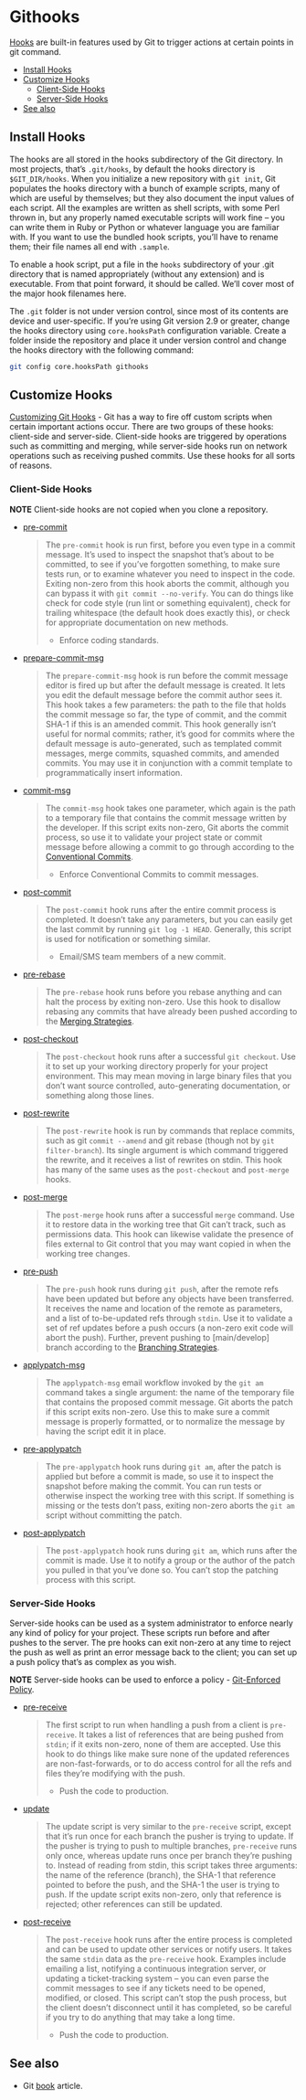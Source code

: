 # Githooks

[Hooks](https://sentenz.github.io/backup-service/website/git-scm.com/docs/githooks) are built-in features used by Git to trigger actions at certain points in git command.

- [Install Hooks](#install-hooks)
- [Customize Hooks](#customize-hooks)
  - [Client-Side Hooks](#client-side-hooks)
  - [Server-Side Hooks](#server-side-hooks)
- [See also](#see-also)

## Install Hooks

The hooks are all stored in the hooks subdirectory of the Git directory. In most projects, that’s `.git/hooks`, by default the hooks directory is `$GIT_DIR/hooks`. When you initialize a new repository with `git init`, Git populates the hooks directory with a bunch of example scripts, many of which are useful by themselves; but they also document the input values of each script. All the examples are written as shell scripts, with some Perl thrown in, but any properly named executable scripts will work fine – you can write them in Ruby or Python or whatever language you are familiar with. If you want to use the bundled hook scripts, you’ll have to rename them; their file names all end with `.sample`.

To enable a hook script, put a file in the `hooks` subdirectory of your .git directory that is named appropriately (without any extension) and is executable. From that point forward, it should be called. We’ll cover most of the major hook filenames here.

The `.git` folder is not under version control, since most of its contents are device and user-specific. If you’re using Git version 2.9 or greater, change the hooks directory using `core.hooksPath` configuration variable. Create a folder inside the repository and place it under version control and change the hooks directory with the following command:

```bash
git config core.hooksPath githooks
```

## Customize Hooks

[Customizing Git Hooks](https://git-scm.com/book/en/v2/Customizing-Git-Git-Hooks) - Git has a way to fire off custom scripts when certain important actions occur. There are two groups of these hooks: client-side and server-side. Client-side hooks are triggered by operations such as committing and merging, while server-side hooks run on network operations such as receiving pushed commits. Use these hooks for all sorts of reasons.

### Client-Side Hooks

**NOTE** Client-side hooks are not copied when you clone a repository.

- [pre-commit](https://sentenz.github.io/backup-service/website/git-scm.com/docs/githooks#_pre_commit)
  > The `pre-commit` hook is run first, before you even type in a commit message. It’s used to inspect the snapshot that’s about to be committed, to see if you’ve forgotten something, to make sure tests run, or to examine whatever you need to inspect in the code. Exiting non-zero from this hook aborts the commit, although you can bypass it with `git commit --no-verify`. You can do things like check for code style (run lint or something equivalent), check for trailing whitespace (the default hook does exactly this), or check for appropriate documentation on new methods.
  >
  > - Enforce coding standards.

- [prepare-commit-msg](https://sentenz.github.io/backup-service/website/git-scm.com/docs/githooks#_prepare_commit_msg)
  > The `prepare-commit-msg` hook is run before the commit message editor is fired up but after the default message is created. It lets you edit the default message before the commit author sees it. This hook takes a few parameters: the path to the file that holds the commit message so far, the type of commit, and the commit SHA-1 if this is an amended commit. This hook generally isn’t useful for normal commits; rather, it’s good for commits where the default message is auto-generated, such as templated commit messages, merge commits, squashed commits, and amended commits. You may use it in conjunction with a commit template to programmatically insert information.

- [commit-msg](https://sentenz.github.io/backup-service/website/git-scm.com/docs/githooks#_commit_msg)
  > The `commit-msg` hook takes one parameter, which again is the path to a temporary file that contains the commit message written by the developer. If this script exits non-zero, Git aborts the commit process, so use it to validate your project state or commit message before allowing a commit to go through according to the [Conventional Commits](https://sentenz.github.io/z-guide/convention/conventional-commits.html).
  >
  > - Enforce Conventional Commits to commit messages.

- [post-commit](https://sentenz.github.io/backup-service/website/git-scm.com/docs/githooks#_post_commit)
  > The `post-commit` hook runs after the entire commit process is completed. It doesn’t take any parameters, but you can easily get the last commit by running `git log -1 HEAD`. Generally, this script is used for notification or something similar.
  >
  > - Email/SMS team members of a new commit.

- [pre-rebase](https://sentenz.github.io/backup-service/website/git-scm.com/docs/githooks#_pre_rebase)
  > The `pre-rebase` hook runs before you rebase anything and can halt the process by exiting non-zero. Use this hook to disallow rebasing any commits that have already been pushed according to the [Merging Strategies](https://sentenz.github.io/z-guide/about/merging-strategies.html).

- [post-checkout](https://sentenz.github.io/backup-service/website/git-scm.com/docs/githooks#_post_checkout)
  > The `post-checkout` hook runs after a successful `git checkout`. Use it to set up your working directory properly for your project environment. This may mean moving in large binary files that you don’t want source controlled, auto-generating documentation, or something along those lines.

- [post-rewrite](https://sentenz.github.io/backup-service/website/git-scm.com/docs/githooks/ru.html#_post_rewrite)
  > The `post-rewrite` hook is run by commands that replace commits, such as git `commit --amend` and git rebase (though not by `git filter-branch`). Its single argument is which command triggered the rewrite, and it receives a list of rewrites on stdin. This hook has many of the same uses as the `post-checkout` and `post-merge` hooks.

- [post-merge](https://sentenz.github.io/backup-service/website/git-scm.com/docs/githooks#_post_merge)
  > The `post-merge` hook runs after a successful `merge` command. Use it to restore data in the working tree that Git can’t track, such as permissions data. This hook can likewise validate the presence of files external to Git control that you may want copied in when the working tree changes.

- [pre-push](https://sentenz.github.io/backup-service/website/git-scm.com/docs/githooks#_pre_push)
  > The `pre-push` hook runs during `git push`, after the remote refs have been updated but before any objects have been transferred. It receives the name and location of the remote as parameters, and a list of to-be-updated refs through `stdin`. Use it to validate a set of ref updates before a push occurs (a non-zero exit code will abort the push). Further, prevent pushing to [main/develop] branch according to the [Branching Strategies](https://sentenz.github.io/z-guide/about/branching-strategies.html).

- [applypatch-msg](https://sentenz.github.io/backup-service/website/git-scm.com/docs/githooks#_applypatch_msg)
  > The `applypatch-msg` email workflow invoked by the `git am` command takes a single argument: the name of the temporary file that contains the proposed commit message. Git aborts the patch if this script exits non-zero. Use this to make sure a commit message is properly formatted, or to normalize the message by having the script edit it in place.

- [pre-applypatch](https://sentenz.github.io/backup-service/website/git-scm.com/docs/githooks#_pre_applypatch)
  > The `pre-applypatch` hook runs during `git am`, after the patch is applied but before a commit is made, so use it to inspect the snapshot before making the commit. You can run tests or otherwise inspect the working tree with this script. If something is missing or the tests don’t pass, exiting non-zero aborts the `git am` script without committing the patch.

- [post-applypatch](https://sentenz.github.io/backup-service/website/git-scm.com/docs/githooks#_post_applypatch)
  > The `post-applypatch` hook runs during `git am`, which runs after the commit is made. Use it to notify a group or the author of the patch you pulled in that you’ve done so. You can’t stop the patching process with this script.

### Server-Side Hooks

Server-side hooks can be used as a system administrator to enforce nearly any kind of policy for your project. These scripts run before and after pushes to the server. The pre hooks can exit non-zero at any time to reject the push as well as print an error message back to the client; you can set up a push policy that’s as complex as you wish.

**NOTE** Server-side hooks can be used to enforce a policy - [Git-Enforced Policy](https://git-scm.com/book/en/v2/Customizing-Git-An-Example-Git-Enforced-Policy).

- [pre-receive](https://sentenz.github.io/backup-service/website/git-scm.com/docs/githooks#pre-receive)
  > The first script to run when handling a push from a client is `pre-receive`. It takes a list of references that are being pushed from `stdin`; if it exits non-zero, none of them are accepted. Use this hook to do things like make sure none of the updated references are non-fast-forwards, or to do access control for all the refs and files they’re modifying with the push.
  >
  > - Push the code to production.

- [update](https://sentenz.github.io/backup-service/website/git-scm.com/docs/githooks#update)
  > The update script is very similar to the `pre-receive` script, except that it’s run once for each branch the pusher is trying to update. If the pusher is trying to push to multiple branches, `pre-receive` runs only once, whereas update runs once per branch they’re pushing to. Instead of reading from stdin, this script takes three arguments: the name of the reference (branch), the SHA-1 that reference pointed to before the push, and the SHA-1 the user is trying to push. If the update script exits non-zero, only that reference is rejected; other references can still be updated.

- [post-receive](https://sentenz.github.io/backup-service/website/git-scm.com/docs/githooks#post-receive)
  > The `post-receive` hook runs after the entire process is completed and can be used to update other services or notify users. It takes the same `stdin` data as the `pre-receive` hook. Examples include emailing a list, notifying a continuous integration server, or updating a ticket-tracking system – you can even parse the commit messages to see if any tickets need to be opened, modified, or closed. This script can’t stop the push process, but the client doesn’t disconnect until it has completed, so be careful if you try to do anything that may take a long time.
  >
  > - Push the code to production.

## See also

- Git [book](https://git-scm.com/book/en/v2) article.
